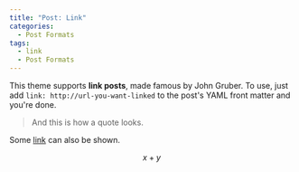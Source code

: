 ```yaml
---
title: "Post: Link"
categories:
  - Post Formats
tags:
  - link
  - Post Formats
---
```


This theme supports **link posts**, made famous by John Gruber. To use, just add `link: http://url-you-want-linked` to the post's YAML front matter and you're done.

> And this is how a quote looks.

Some [link](#) can also be shown.

$$ x + y $$
